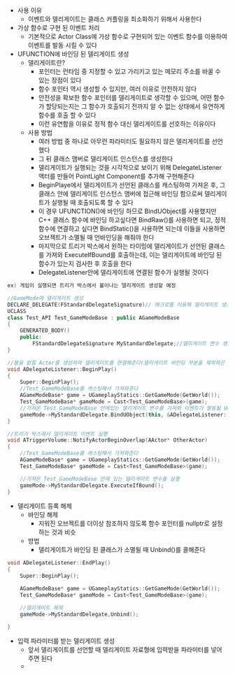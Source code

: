 - 사용 이유
	- 이벤트와 델리게이트는 클래스 커플링을 최소화하기 위해서 사용한다
- 가상 함수로 구현 된 이벤트 처리
	- 기본적으로 Actor Class에 가상 함수로 구현되어 있는 이벤트 함수를 이용하여 이벤트를 발동 시킬 수 있다
- UFUNCTION에 바인딩 된 델리게이트 생성
	- 델리게이트란?
		- 포인터는 런타임 중 지정할 수 있고 가리키고 있는 메모리 주소를 바꿀 수 있는 장점이 있다
		- 함수 포인터 역시 생성할 수 있지만, 여러 이유로 안전하지 않다
		- 안전성을 확보한 함수 포인터를 델리게이트로 생각할 수 있으며, 어떤 함수가 할당되는지는 그 함수가 호출되기 전까지 알 수 없는 상태에서 유연하게 함수를 호출 할 수 있다
		- 이런 유연함을 이유로 정적 함수 대신 델리게이트를 선호하는 이유이다
	- 사용 방법
		- 여러 방법 중 하나로 아무런 파라미터도 필요하지 않은 델리게이트를 선언했다
		- 그 뒤 클래스 맴버로 델리게이트 인스턴스를 생성한다
		- 델리게이트가 실행되는 것을 시각적으로 보이기 위해 DelegateListener 액터를 만들어 PointLight Component를 추가해 구현해준다
		- BeginPlaye에서 델리게이트가 선언된 클래스를 캐스팅하여 가져온 후, 그 클래스 안에 델리게이트 인스턴스 맴버에 접근해 바인딩 함으로써 델리게이트가 실행될 때 호출되도록 할 수 있다
		- 이 경우 UFUNCTION()에 바인딩 하므로 BindUObject를 사용했지만 C++ 클래스 함수에 바인딩 하고싶다면 BindRaw()를 사용하면 되고, 정적 함수에 연결하고 싶다면 BindStatic()을 사용하면 되는데 이들을 사용하면 오브젝트가 소멸될 때 언바인딩을 해줘야 한다
		- 마지막으로 트리거 박스에서 원하는 타이밍에 델리게이트가 선언된 클래스를 가져와 ExecuteIfBound를 호출하는데, 이는 델리게이트에 바인딩 된 함수가 있는지 검사한 후 호출을 한다
		- DelegateListener안에 델리게이트에 연결된 함수가 실행될 것이다
```C++
ex) 게임이 실행되면 트리거 박스에서 불이나는 델리게이트 생성할 예정

//GameMode에 델리게이트 생성
DECLARE_DELEGATE(FStandardDelegateSignature)// 매크로를 이용해 델리게이트 생성
UCLASS
class Test_API Test_GameModeBase : public AGameModeBase
{
	GENERATED_BODY()
	public:
		FStandardDelegateSignature MyStandardDelegate;//델리게이트 변수 생성
}

//불을 밝힐 Actor를 생성하여 델리게이트를 연결해준다(델리게이트 바인딩 부분을 제외하곤 구현 안할예정)
void ADelegateListener::BeginPlay()
{
	Super::BeginPlay();
	//Test_GameModeBase를 캐스팅해서 가져와준다
	AGameModeBase* game = UGameplayStatics::GetGameMode(GetWorld());
	Test_GameModeBase* gameMode = Cast<Test_GameModeBase>(game);
	//가져온 Test_GameModeBase 안에있는 델리게이트 변수를 가져와 이벤트가 발동될 UObject와 함수를 바인딩 해줘야 한다
	gameMode->MyStandardDelegate.BindUObject(this, &ADelegateListener::EnableLight);
}

//트리거 박스에서 델리게이트 이벤트 실행
void ATriggerVolume::NotifyActorBeginOverlap(AActor* OtherActor)
{
	//Test_GameModeBase를 캐스팅해서 가져와준다
	AGameModeBase* game = UGameplayStatics::GetGameMode(GetWorld());
	Test_GameModeBase* gameMode = Cast<Test_GameModeBase>(game);

	//가져온 Test_GameModeBase 안에 있는 델리게이트 변수를 실행
	gameMode->MyStandardDelegate.ExecuteIfBound();
}

```
- 델리게이트 등록 해제
	- 바인딩 해제
		- 지워진 오브젝트를 더이상 참조하지 않도록 함수 포인터를 nullptr로 설정하는 것과 비슷
	- 방법
		- 델리게이트가 바인딩 된 클래스가 소멸될 때 Unbind()를 콜해준다
```C++
void ADelegateListener::EndPlay()
{
	Super::BeginPlay();

	AGameModeBase* game = UGameplayStatics::GetGameMode(GetWorld());
	Test_GameModeBase* gameMode = Cast<Test_GameModeBase>(game);

	//델리게이트 해제
	gameMode->MyStandardDelegate,Unbind();

}
```
- 입력 파라미터를 받는 델리게이트 생성
	- 앞서 델리게이트를 선언할 때 델리게이트 자료형에 입력받을 파라미터를 넣어주면 된다
	- 